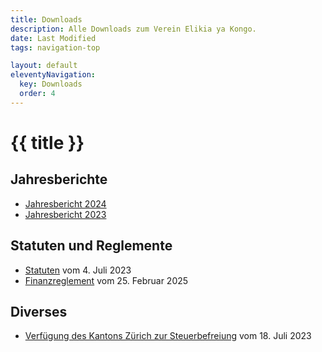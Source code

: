 ```yaml
---
title: Downloads
description: Alle Downloads zum Verein Elikia ya Kongo.
date: Last Modified
tags: navigation-top

layout: default
eleventyNavigation:
  key: Downloads
  order: 4
---
```


# {{ title }}
## Jahresberichte
- [Jahresbericht 2024](jahresbericht-elikia-2024.pdf)
- [Jahresbericht 2023](jahresbericht-elikia-2023.pdf)

## Statuten und Reglemente
- [Statuten](statuten-elikia-ya-kongo.pdf) vom 4. Juli 2023
- [Finanzreglement](finanzreglement-elikia-ya-kongo.pdf) vom 25. Februar 2025

## Diverses
- [Verfügung des Kantons Zürich zur Steuerbefreiung](steuerbefreiung-elikia.pdf) vom 18. Juli 2023
